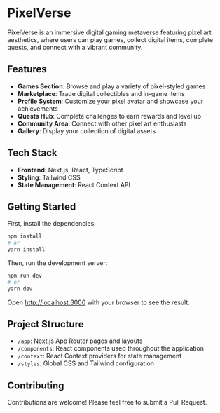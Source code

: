 # PixelVerse

PixelVerse is an immersive digital gaming metaverse featuring pixel art aesthetics, where users can play games, collect digital items, complete quests, and connect with a vibrant community.

## Features

- **Games Section**: Browse and play a variety of pixel-styled games
- **Marketplace**: Trade digital collectibles and in-game items
- **Profile System**: Customize your pixel avatar and showcase your achievements
- **Quests Hub**: Complete challenges to earn rewards and level up
- **Community Area**: Connect with other pixel art enthusiasts
- **Gallery**: Display your collection of digital assets

## Tech Stack

- **Frontend**: Next.js, React, TypeScript
- **Styling**: Tailwind CSS
- **State Management**: React Context API

## Getting Started

First, install the dependencies:

```bash
npm install
# or
yarn install
```

Then, run the development server:

```bash
npm run dev
# or
yarn dev
```

Open [http://localhost:3000](http://localhost:3000) with your browser to see the result.

## Project Structure

- `/app`: Next.js App Router pages and layouts
- `/components`: React components used throughout the application
- `/context`: React Context providers for state management
- `/styles`: Global CSS and Tailwind configuration

## Contributing

Contributions are welcome! Please feel free to submit a Pull Request. 